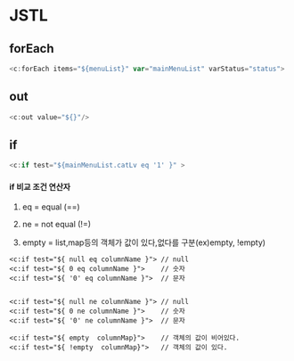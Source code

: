 # JSTL

## forEach

```JavaScript
<c:forEach items="${menuList}" var="mainMenuList" varStatus="status">
```

## out

```JavaScript
<c:out value="${}"/>
```

## if

```JavaScript
<c:if test="${mainMenuList.catLv eq '1' }" >
```

#### if 비교 조건 연산자
1. eq = equal (==)

2. ne = not equal (!=)

3. empty = list,map등의 객체가 값이 있다,없다를 구분(ex)empty, !empty)

```JS
<c:if test="${ null eq columnName }"> // null
<c:if test="${ 0 eq columnName }">    // 숫자
<c:if test="${ '0' eq columnName }">  // 문자


<c:if test="${ null ne columnName }"> // null
<c:if test="${ 0 ne columnName }">    // 숫자
<c:if test="${ '0' ne columnName }">  // 문자

<c:if test="${ empty  columnMap}">    // 객체의 값이 비어있다.
<c:if test="${ !empty  columnMap}">   // 객체의 값이 있다.
```
